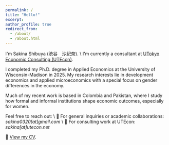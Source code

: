 ```yaml
---
permalink: /
title: "Hello!"
excerpt: 
author_profile: true
redirect_from: 
  - /about/
  - /about.html
---
```


I'm Sakina Shibuya (渋谷　沙紀奈). \\
I'm currently a consultant at [UTokyo Economic Consulting (UTEcon)](https://utecon.net/en/).

I completed my Ph.D. degree in Applied Economics at the University of Wisconsin-Madison in 2025. 
My research interests lie in development economics and applied microeconomics with a special focus on gender differences in the economy. 

Much of my recent work is based in Colombia and Pakistan, where I study how formal and informal institutions shape economic outcomes, especially for women. 
 
Feel free to reach out: \\
📩 For general inquiries or academic collaborations: _sakina0320[at]gmail.com_ \\
📩 For consulting work at UTEcon: _sakina[at]utecon.net_

📄 [View my CV](https://sakinashibuya.github.io/files/CV_SakinaShibuya.pdf). 

